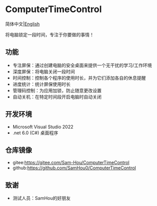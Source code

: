 # ComputerTimeControl
简体中文|[English](README_EN.md)

将电脑锁定一段时间，专注于你要做的事情！

## 功能
- 专注屏保：通过创建电脑的安全桌面来提供一个无干扰的学习/工作环境
- 深度屏保：将电脑关闭一段时间
- 时间控制：控制各个程序的使用时长，并为它们添加各自的休息提醒
- 进度统计：统计屏保使用时长
- 管理码控制：为应用加锁，防止随意更改设置
- 自动关机：在特定时间段开启电脑时自动关闭

## 开发环境
- Microsoft Visual Studio 2022
- .net 6.0 (C#) 桌面程序

## 仓库镜像
- gitee:https://gitee.com/Sam-Hou/ComputerTimeControl
- github:https://github.com/SamHou0/ComputerTimeControl

## 致谢
- 测试人员：SamHou的好朋友
